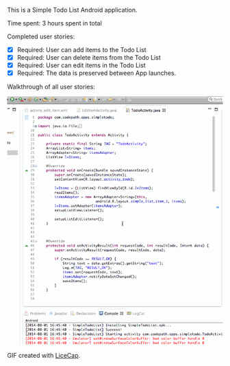 This is a Simple Todo List Android application.

Time spent: 3 hours spent in total

Completed user stories:

 * [x] Required: User can add items to the Todo List
 * [x] Required: User can delete items from the Todo List
 * [x] Required: User can edit items in the Todo List 
 * [x] Required: The data is preserved between App launches.
 
Walkthrough of all user stories:

![Video Walkthrough](simpletodo.gif)

GIF created with [LiceCap](http://www.cockos.com/licecap/).

